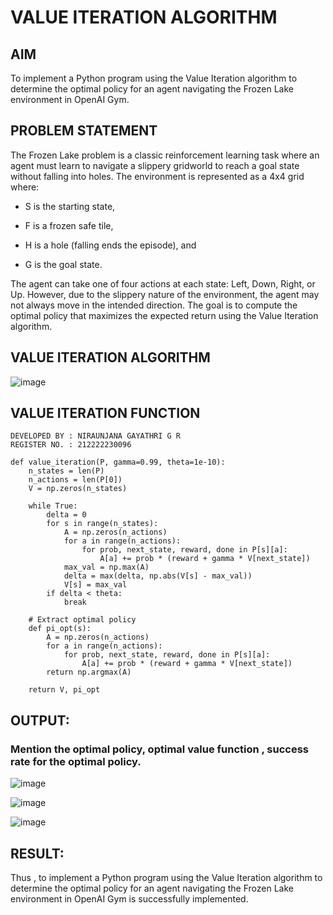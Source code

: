 # VALUE ITERATION ALGORITHM

## AIM

To implement a Python program using the Value Iteration algorithm to determine the optimal policy for an agent navigating the Frozen Lake environment in OpenAI Gym.

## PROBLEM STATEMENT

The Frozen Lake problem is a classic reinforcement learning task where an agent must learn to navigate a slippery gridworld to reach a goal state without falling into holes. The environment is represented as a 4x4 grid where:

- S is the starting state,

- F is a frozen safe tile,

- H is a hole (falling ends the episode), and

- G is the goal state.

The agent can take one of four actions at each state: Left, Down, Right, or Up. However, due to the slippery nature of the environment, the agent may not always move in the intended direction. The goal is to compute the optimal policy that maximizes the expected return using the Value Iteration algorithm.


## VALUE ITERATION ALGORITHM

![image](https://github.com/user-attachments/assets/f9503116-00e7-4b7b-b60c-0316e8e4f372)


## VALUE ITERATION FUNCTION
```
DEVELOPED BY : NIRAUNJANA GAYATHRI G R
REGISTER NO. : 212222230096
```
```
def value_iteration(P, gamma=0.99, theta=1e-10):
    n_states = len(P)
    n_actions = len(P[0])
    V = np.zeros(n_states)

    while True:
        delta = 0
        for s in range(n_states):
            A = np.zeros(n_actions)
            for a in range(n_actions):
                for prob, next_state, reward, done in P[s][a]:
                    A[a] += prob * (reward + gamma * V[next_state])
            max_val = np.max(A)
            delta = max(delta, np.abs(V[s] - max_val))
            V[s] = max_val
        if delta < theta:
            break

    # Extract optimal policy
    def pi_opt(s):
        A = np.zeros(n_actions)
        for a in range(n_actions):
            for prob, next_state, reward, done in P[s][a]:
                A[a] += prob * (reward + gamma * V[next_state])
        return np.argmax(A)

    return V, pi_opt
```

## OUTPUT:

### Mention the optimal policy, optimal value function , success rate for the optimal policy.


![image](https://github.com/user-attachments/assets/f2b5631c-307e-43d9-aa4a-0d38e6d590b4)


![image](https://github.com/user-attachments/assets/0aa7955f-7b54-416b-93d9-b57b5d17473f)


![image](https://github.com/user-attachments/assets/0c11a429-2e4a-4f13-acff-ac7966b8c1fe)


## RESULT:

Thus , to implement a Python program using the Value Iteration algorithm to determine the optimal policy for an agent navigating the Frozen Lake environment in OpenAI Gym is successfully implemented.

